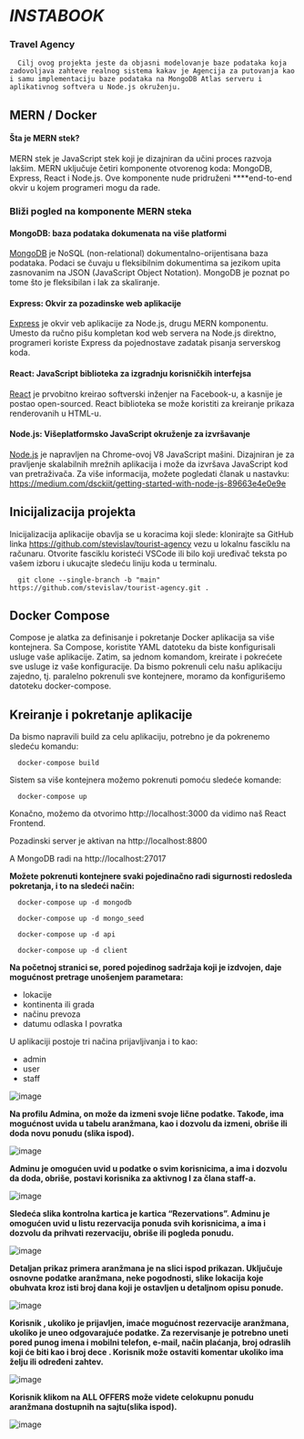 # *INSTABOOK* 
### Travel Agency 
      Cilj ovog projekta jeste da objasni modelovanje baze podataka koja zadovoljava zahteve realnog sistema kakav je Agencija za putovanja kao i samu implementaciju baze podataka na MongoDB Atlas serveru i aplikativnog softvera u Node.js okruženju.
## **MERN / Docker**
#### Šta je MERN stek?
MERN stek je JavaScript stek koji je dizajniran da učini proces razvoja lakšim. MERN uključuje četiri komponente otvorenog koda: MongoDB, Express, React i Node.js. Ove komponente nude pridruženi ****end-to-end okvir u kojem programeri mogu da rade.

### Bliži pogled na komponente MERN steka
#### MongoDB: baza podataka dokumenata na više platformi
[MongoDB](https://www.mongodb.com/) je NoSQL (non-relational) dokumentalno-orijentisana baza podataka. Podaci se čuvaju u fleksibilnim dokumentima sa jezikom upita zasnovanim na JSON (JavaScript Object Notation). MongoDB je poznat po tome što je fleksibilan i lak za skaliranje.
#### Express: Okvir za pozadinske web aplikacije
[Express](https://expressjs.com/) je okvir veb aplikacije za Node.js, drugu MERN komponentu. Umesto da ručno pišu kompletan kod web servera na Node.js direktno, programeri koriste Express da pojednostave zadatak pisanja serverskog koda.
#### React: JavaScript biblioteka za izgradnju korisničkih interfejsa
[React](https://reactjs.org/) je prvobitno kreirao softverski inženjer na Facebook-u, a kasnije je postao open-sourced. React biblioteka se može koristiti za kreiranje prikaza renderovanih u HTML-u.
#### Node.js: Višeplatformsko JavaScript okruženje za izvršavanje
[Node.js](https://nodejs.org/en/) je napravljen na Chrome-ovoj V8 JavaScript mašini. Dizajniran je za pravljenje skalabilnih mrežnih aplikacija i može da izvršava JavaScript kod van pretraživača. Za više informacija, možete pogledati članak u nastavku: https://medium.com/dsckiit/getting-started-with-node-js-89663e4e0e9e


## Inicijalizacija projekta
   Inicijalizacija aplikacije obavlja se u koracima koji slede: klonirajte sa GitHub linka https://github.com/stevislav/tourist-agency vezu u lokalnu fasciklu na računaru. Otvorite fasciklu koristeći VSCode ili bilo koji uređivač teksta po vašem izboru i ukucajte sledeću liniju koda u terminalu.
   
      git clone --single-branch -b "main" https://github.com/stevislav/tourist-agency.git .

## Docker Compose 
  Compose je alatka za definisanje i pokretanje Docker aplikacija sa više kontejnera. Sa Compose, koristite YAML datoteku da biste konfigurisali usluge vaše aplikacije. Zatim, sa jednom komandom, kreirate i pokrećete sve usluge iz vaše konfiguracije.
Da bismo pokrenuli celu našu aplikaciju zajedno, tj. paralelno pokrenuli sve kontejnere, moramo da konfigurišemo datoteku docker-compose.


## Kreiranje i pokretanje aplikacije

Da bismo napravili build za celu aplikaciju, potrebno je da pokrenemo sledeću komandu: 

      docker-compose build

Sistem sa više kontejnera možemo pokrenuti pomoću sledeće komande: 

      docker-compose up

Konačno, možemo da otvorimo http://localhost:3000 da vidimo naš React Frontend.

Pozadinski server je aktivan na http://localhost:8800

A MongoDB radi na http://localhost:27017

**Možete pokrenuti kontejnere svaki pojedinačno radi sigurnosti redosleda pokretanja, i to na sledeći način:**

      docker-compose up -d mongodb
      
      docker-compose up -d mongo_seed
      
      docker-compose up -d api
      
      docker-compose up -d client
      
**Na početnoj stranici se, pored pojedinog sadržaja koji je izdvojen, daje mogućnost pretrage unošenjem parametara:**
      
* lokacije
* kontinenta ili grada 
* načinu prevoza
* datumu odlaska I povratka

U aplikaciji postoje tri načina prijavljivanja i to kao:

*	admin
*	user
*	staff

      
![image](https://user-images.githubusercontent.com/85966007/218793189-f78be7a1-b5d1-4242-b359-0fcf756cb6e3.png)

**Na profilu Admina, on može da izmeni svoje lične podatke. Takođe, ima mogućnost uvida u tabelu aranžmana, kao i dozvolu da izmeni, obriše ili doda novu ponudu (slika ispod).**

![image](https://user-images.githubusercontent.com/85966007/218790489-cbbd152c-b905-4110-988f-29face9cbb8a.png)


**Adminu je omogućen uvid u podatke o svim korisnicima, a ima i dozvolu da doda, obriše, postavi korisnika za aktivnog I za člana staff-a.**


![image](https://user-images.githubusercontent.com/85966007/218791487-01d74381-31e7-4d08-8363-f1df3e7f4696.png)


**Sledeća slika kontrolna kartica je kartica “Rezervations”. Adminu je omogućen uvid u listu rezervacija ponuda svih korisnicima, a ima i dozvolu da prihvati rezervaciju, obriše ili pogleda ponudu.**


![image](https://user-images.githubusercontent.com/85966007/218791859-87373829-aaf7-456f-8a25-ec9b61fba11c.png)


**Detaljan prikaz primera aranžmana je na slici ispod prikazan. Uključuje osnovne podatke aranžmana, neke pogodnosti, slike lokacija koje obuhvata kroz isti broj dana koji je ostavljen u detaljnom opisu ponude.**

![image](https://user-images.githubusercontent.com/85966007/218792327-889ff1c1-4143-48d3-9339-205069c70784.png)

**Korisnik , ukoliko je prijavljen, imaće mogućnost rezervacije aranžmana, ukoliko je uneo odgovarajuće podatke.  Za rezervisanje je potrebno uneti pored punog imena i mobilni telefon, e-mail, način plaćanja, broj odraslih  koji će biti kao i broj dece . Korisnik može ostaviti komentar ukoliko ima želju ili određeni zahtev.**

![image](https://user-images.githubusercontent.com/85966007/218792397-99039e6b-59f9-43b6-8415-3d071cd4414a.png)

**Korisnik klikom na ALL OFFERS može videte celokupnu ponudu aranžmana dostupnih na sajtu(slika ispod).**

![image](https://user-images.githubusercontent.com/85966007/218792920-1ccc63ee-4e79-4831-a3eb-6f9dfa72e805.png)


